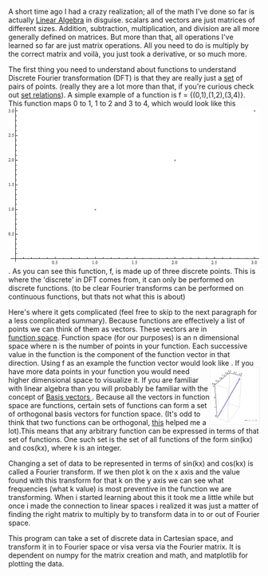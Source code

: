 <p>
	A short time ago I had a crazy realization; all of the math I've done so far is actually <a href = '#'>Linear&nbsp;Algebra</a> in disguise. scalars and vectors are just matrices of different sizes.  Addition, subtraction, multiplication, and division are all more generally defined on matrices. But more than that, all operations I've learned so far are just matrix operations. All you need to do is multiply by the correct matrix and voilà, you just took a derivative, or so much more.
</p>
<p> 
	The first thing you need to understand about functions to understand Discrete Fourier transformation (DFT) is that they are really just a <a href = 'http://en.wikipedia.org/wiki/Set_theory'>set</a> of pairs of points. (really they are a lot more than that, if you're curious check out <a href = 'http://en.wikibooks.org/wiki/Set_Theory/Relations'>set&nbsp;relations</a>). A simple example of a function is f = {(0,1),(1,2),(3,4)}. This function maps 0 to 1, 1 to 2 and 3 to 4, which would look like this <br> <img src = 'function.png'>. As you can see this function, f, is made up of three discrete points. This is where the 'discrete' in DFT comes from, it can only be performed on discrete functions. (to be clear Fourier transforms can be performed on continuous functions, but thats not what this is about)
</p>
<p>
	Here's where it gets complicated (feel free to skip to the next paragraph for a less complicated summary). Because functions are effectively a list of points we can think of them as vectors. These vectors are in <a href = 'http://en.wikipedia.org/wiki/Function_space'>function&nbsp;space</a>. Function space (for our purposes) is an n dimensional space where n is the number of points in your function. Each successive value in the function is the component of the function vector in that direction. Using f as an example the function vector would look like <img style = 'float:right;width:100px' src = 'functionvector.png'>. If you have more data points in your function you would need higher dimensional space to visualize it. If you are familiar with linear algebra than you will probably be familiar with the concept of <a href = 'http://en.wikipedia.org/wiki/Basis_(linear_algebra)'>Basis&nbsp;vectors </a>. Because all the vectors in function space are functions, certain sets of functions can form a set of orthogonal basis vectors for function space. (It's odd to think that two functions can be orthogonal, <a href = 'http://en.wikipedia.org/wiki/Orthogonal_functions'>this</a> helped me a lot).This means that any arbitrary function can be expressed in terms of that set of functions. One such set is the set of all functions of the form sin(kx) and cos(kx), where k is an integer.
</p>
<p>
	Changing a set of data to be represented in terms of sin(kx) and cos(kx) is called a Fourier transform. If we then plot k on the x axis and the value found with this transform for that k on the y axis we can see what frequencies (what k value) is most preventive in the function we are transforming. When i started learning about this it took me a little while but once i made the connection to linear spaces i realized it was just a matter of finding the right matrix to multiply by to transform data in to or out of Fourier space.
</p>
<p>
	This program can take a set of discrete data in Cartesian space, and transform it in to Fourier space or visa versa via the Fourier matrix. It is dependent on numpy for the matrix creation and math, and matplotlib for plotting the data.
</p>